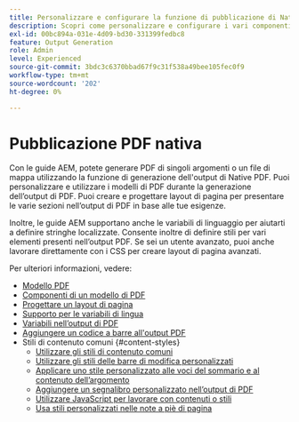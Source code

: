 ```yaml
---
title: Personalizzare e configurare la funzione di pubblicazione di Native PDF
description: Scopri come personalizzare e configurare i vari componenti della funzione di PDF nativa.
exl-id: 00bc894a-031e-4d09-bd30-331399fedbc8
feature: Output Generation
role: Admin
level: Experienced
source-git-commit: 3bdc3c6370bbad67f9c31f538a49bee105fec0f9
workflow-type: tm+mt
source-wordcount: '202'
ht-degree: 0%

---
```


# Pubblicazione PDF nativa

Con le guide AEM, potete generare PDF di singoli argomenti o un file di mappa utilizzando la funzione di generazione dell&#39;output di Native PDF. Puoi personalizzare e utilizzare i modelli di PDF durante la generazione dell’output di PDF. Puoi creare e progettare layout di pagina per presentare le varie sezioni nell’output di PDF in base alle tue esigenze.

Inoltre, le guide AEM supportano anche le variabili di linguaggio per aiutarti a definire stringhe localizzate. Consente inoltre di definire stili per vari elementi presenti nell’output PDF. Se sei un utente avanzato, puoi anche lavorare direttamente con i CSS per creare layout di pagina avanzati.


Per ulteriori informazioni, vedere:
* [Modello PDF](../native-pdf/pdf-template.md)
* [Componenti di un modello di PDF](../native-pdf/components-pdf-template.md)
* [Progettare un layout di pagina](../native-pdf/design-page-layout.md)
* [Supporto per le variabili di lingua](../native-pdf/native-pdf-language-variables.md)
* [Variabili nell’output di PDF](../native-pdf/native-pdf-variables.md)
* [Aggiungere un codice a barre all&#39;output PDF](../native-pdf/add-barcode.md)
* Stili di contenuto comuni {#content-styles}
   * [Utilizzare gli stili di contenuto comuni](../native-pdf/stylesheet.md)
   * [Utilizzare gli stili delle barre di modifica personalizzati](../native-pdf/change-bar-style.md)
   * [Applicare uno stile personalizzato alle voci del sommario e al contenuto dell’argomento](../native-pdf/custom-style-toc.md)
   * [Aggiungere un segnalibro personalizzato nell’output di PDF](../native-pdf/add-custom-bookmark.md)
   * [Utilizzare JavaScript per lavorare con contenuti o stili](../native-pdf/use-javascript-content-style.md)
   * [Usa stili personalizzati nelle note a piè di pagina](../native-pdf/footnote-number-style.md)
